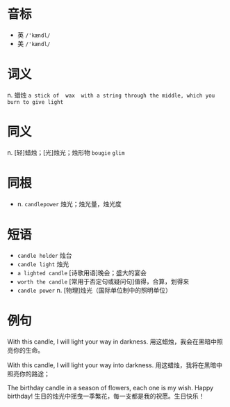 # 音标

- 英 `/'kændl/`
- 美 `/'kændl/`

# 词义

n. 蜡烛
`a stick of  wax  with a string through the middle, which you burn to give light`

# 同义

n. [轻]蜡烛；[光]烛光；烛形物
`bougie` `glim`

# 同根

- n. `candlepower` 烛光；烛光量，烛光度

# 短语

- `candle holder` 烛台
- `candle light` 烛光
- `a lighted candle` [诗歌用语]晚会；盛大的宴会
- `worth the candle` [常用于否定句或疑问句]值得，合算，划得来
- `candle power` n. [物理]烛光（国际单位制中的照明单位）

# 例句

With this candle, I will light your way in darkness.
用这蜡烛，我会在黑暗中照亮你的生命。

With this candle, I will light your way into darkness.
用这蜡烛，我将在黑暗中照亮你的路途；

The birthday candle in a season of flowers, each one is my wish. Happy birthday!
生日的烛光中摇曳一季繁花，每一支都是我的祝愿。生日快乐！


